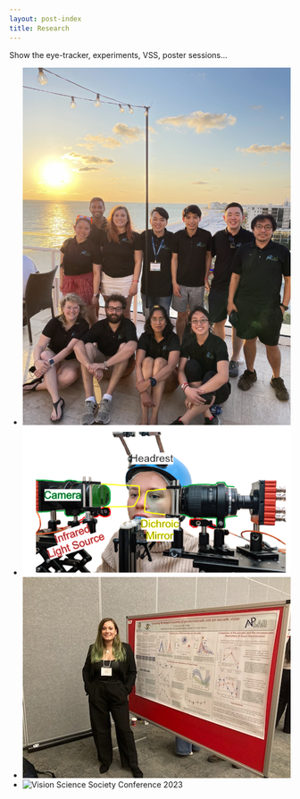 ```yaml
---
layout: post-index
title: Research
---
```


Show the eye-tracker, experiments, VSS, poster sessions...

- ![Active Perception Lab](/images/vss2022_lab.jpg)
- ![Digital dual-purkinjie image eye tracking apparatus](/images/labelled_ddpi.png)
- ![Vista Vision Research Conference 2023](/images/vista2023.JPG)
- ![Vision Science Society Conference 2023](/images/vss2022_2.heic)

<!-- # COMMENT EXPLAINING THIS PAGE -- 
We're currently using this section of the site to host these tutorials,
  but you might want to use it to showcase and describe your `Research`,
  to chronicle various `Talks` you've given over your history, or to
  write about various news or updates that have happened to you.
  ![Vision Science Society Conference 2023](assets/images/vss2023_postercrowd.heic){:class="img-responsive"}
  ![Vision Science Society Conference 2023]({{zoedanielle.github.io}}/assets/images/vss2023_postercrowd.heic)
  <li  markdown="1">
![Vision Science Society Conference 2023](assets/images/vss2023_postercrowd.heic){:class="img-responsive"}




You can update the `title` of file (line 3) to change the heading of 
  the page and its title in the browser. To change how it's referred to
  in the navigation and/or adjust its url, see `data/navigation.yml` file.
-->


